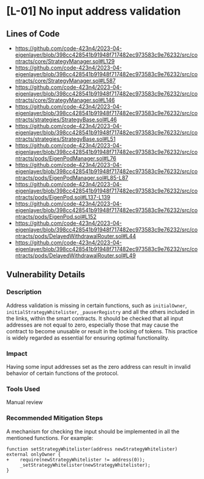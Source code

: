 # [L-01] No input address validation

## Lines of Code
- https://github.com/code-423n4/2023-04-eigenlayer/blob/398cc428541b91948f717482ec973583c9e76232/src/contracts/core/StrategyManager.sol#L129
- https://github.com/code-423n4/2023-04-eigenlayer/blob/398cc428541b91948f717482ec973583c9e76232/src/contracts/core/StrategyManager.sol#L587
- https://github.com/code-423n4/2023-04-eigenlayer/blob/398cc428541b91948f717482ec973583c9e76232/src/contracts/core/StrategyManager.sol#L146
- https://github.com/code-423n4/2023-04-eigenlayer/blob/398cc428541b91948f717482ec973583c9e76232/src/contracts/strategies/StrategyBase.sol#L46
- https://github.com/code-423n4/2023-04-eigenlayer/blob/398cc428541b91948f717482ec973583c9e76232/src/contracts/strategies/StrategyBase.sol#L51
- https://github.com/code-423n4/2023-04-eigenlayer/blob/398cc428541b91948f717482ec973583c9e76232/src/contracts/pods/EigenPodManager.sol#L76
- https://github.com/code-423n4/2023-04-eigenlayer/blob/398cc428541b91948f717482ec973583c9e76232/src/contracts/pods/EigenPodManager.sol#L85-L87
- https://github.com/code-423n4/2023-04-eigenlayer/blob/398cc428541b91948f717482ec973583c9e76232/src/contracts/pods/EigenPod.sol#L137-L139
- https://github.com/code-423n4/2023-04-eigenlayer/blob/398cc428541b91948f717482ec973583c9e76232/src/contracts/pods/EigenPod.sol#L152
- https://github.com/code-423n4/2023-04-eigenlayer/blob/398cc428541b91948f717482ec973583c9e76232/src/contracts/pods/DelayedWithdrawalRouter.sol#L44
- https://github.com/code-423n4/2023-04-eigenlayer/blob/398cc428541b91948f717482ec973583c9e76232/src/contracts/pods/DelayedWithdrawalRouter.sol#L49


## Vulnerability Details

### Description
Address validation is missing in certain functions, such as `initialOwner`, `initialStrategyWhitelister`, `_pauserRegistry` and all the others included in the links, within the smart contracts. It should be checked that all input addresses are not equal to zero, especially those that may cause the contract to become unusable or result in the locking of tokens. This practice is widely regarded as essential for ensuring optimal functionality.

### Impact
Having some input addresses set as the zero address can result in invalid behavior of certain functions of the protocol.

### Tools Used
Manual review

### Recommended Mitigation Steps
A mechanism for checking the input should be implemented in all the mentioned functions. For example:

```bash=
function setStrategyWhitelister(address newStrategyWhitelister) external onlyOwner {
+    require(newStrategyWhitelister != address(0));
     _setStrategyWhitelister(newStrategyWhitelister);
}

```